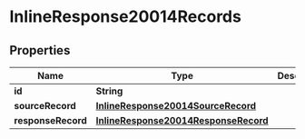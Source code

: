 
# InlineResponse20014Records

## Properties
Name | Type | Description | Notes
------------ | ------------- | ------------- | -------------
**id** | **String** |  |  [optional]
**sourceRecord** | [**InlineResponse20014SourceRecord**](InlineResponse20014SourceRecord.md) |  |  [optional]
**responseRecord** | [**InlineResponse20014ResponseRecord**](InlineResponse20014ResponseRecord.md) |  |  [optional]



